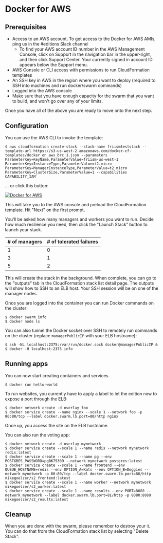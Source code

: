 # Docker for AWS

## Prerequisites
- Access to an AWS account. To get access to the Docker for AWS AMIs, ping us in the #editions Slack channel
    - To find your AWS account ID number in the AWS Management Console, click on Support in the navigation bar in the upper-right, and then click Support Center. Your currently signed in account ID appears below the Support menu.
- AWS Console or CLI access with permissions to run CloudFormation templates
- An SSH key in AWS in the region where you want to deploy (required to SSH into machines and run docker/swarm commands)
- Logged into the AWS console
- Make sure that you have enough capacity for the swarm that you want to build, and won't go over any of your limits.

Once you have all of the above you are ready to move onto the next step.

## Configuration

You can use the AWS CLI to invoke the template:

    $ aws cloudformation create-stack --stack-name friismteststack --template-url https://s3-us-west-2.amazonaws.com/docker-cf-templates/docker_on_aws_brc_1.json --parameters ParameterKey=KeyName,ParameterValue=friism-us-west-1 ParameterKey=InstanceType,ParameterValue=t2.micro ParameterKey=ManagerInstanceType,ParameterValue=t2.micro ParameterKey=ClusterSize,ParameterValue=1 --capabilities CAPABILITY_IAM`

... or click this button:

[![Docker for AWS](https://s3.amazonaws.com/cloudformation-examples/cloudformation-launch-stack.png)](https://console.aws.amazon.com/cloudformation/home?#/stacks/new?stackName=Docker&templateURL=https://s3-us-west-2.amazonaws.com/docker-cf-templates/docker_on_aws_brc_1.json)

This will take you to the AWS console and preload the CloudFormation template. Hit "Next" on the first prompt.

You'll be asked how many managers and workers you want to run. Decide how much resilience you need, then click the "Launch Stack" button to launch your stack.

| # of managers  | # of tolerated failures |
| ------------- | ------------- |
| 1  | 0  |
| 3  | 1  |
| 5  | 2  |

This will create the stack in the background. When complete, you can go to the "outputs" tab in the CloudFormation stack list detail page. The outputs will show how to SSH to an ELB host. Your SSH session will be on one of the manager nodes.

Once you are logged into the container you can run Docker commands on the cluster:

    $ docker swarm info
    $ docker node ls

You can also tunnel the Docker socket over SSH to remotely run commands on the cluster (replace `managerPublicIP` with your ELB hostname):

    $ ssh -NL localhost:2375:/var/run/docker.sock docker@managerPublicIP &
    $ docker -H localhost:2375 info

## Running apps

You can now start creating containers and services.

    $ docker run hello-world

To run websites, you currently have to apply a label to let the edition now to expose a port through the ELB:

    $ docker network create -d overlay foo
    $ docker service create --name nginx --scale 1 --network foo -p 80:80/tcp --label docker.swarm.lb.port=80/http nginx

Once up, you access the site on the ELB hostname.

You can also run the voting app:

    $ docker network create -d overlay mynetwork
    $ docker service create --scale 1 --name redis --network mynetwork redis:latest
    $ docker service create --scale 1 --name pg --env POSTGRES_PASSWORD=pg8675309 --network mynetwork postgres:latest
    $ docker service create --scale 1 --name frontend --env QUEUE_HOSTNAME=redis --env OPTION_A=Kats --env OPTION_B=Doggies --network mynetwork -p 80:80/tcp --label docker.swarm.lb.port=80/http mikegoelzer/s2_frontend:latest
    $ docker service create --scale 1 --name worker --network mynetwork mikegoelzer/s2_worker:latest
    $ docker service create --scale 1 --name results --env PORT=8080 --network mynetwork --label docker.swarm.lb.port=81/http -p 8080:8080 mikegoelzer/s2_results:latest


## Cleanup

When you are done with the swarm, please remember to destroy your it. You can do that from the CloudFormation stack list by selecting "Delete Stack".
